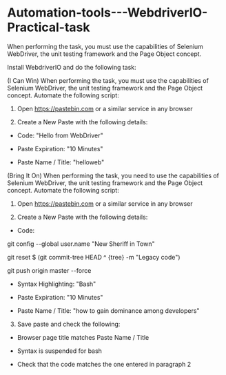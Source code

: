 # Automation-tools---WebdriverIO-Practical-task
When performing the task, you must use the capabilities of Selenium WebDriver, the unit testing framework and the Page Object concept.

Install  WebdriverIO  and do the following task:

(I Can Win) When performing the task, you must use the capabilities of Selenium WebDriver, the unit testing framework and the Page Object concept. Automate the following script:

1. Open https://pastebin.com or a similar service in any browser

2. Create a New Paste with the following details:

* Code: "Hello from WebDriver"

* Paste Expiration: "10 Minutes"

* Paste Name / Title: "helloweb"


(Bring It On) When performing the task, you need to use the capabilities of Selenium WebDriver, the unit testing framework and the Page Object concept. Automate the following script:

1. Open https://pastebin.com or a similar service in any browser

2. Create a New Paste with the following details:

* Code:

git config --global user.name "New Sheriff in Town"

git reset $ (git commit-tree HEAD ^ {tree} -m "Legacy code")

git push origin master --force

* Syntax Highlighting: "Bash"

* Paste Expiration: "10 Minutes"

* Paste Name / Title: "how to gain dominance among developers"

3. Save paste and check the following:

* Browser page title matches Paste Name / Title

* Syntax is suspended for bash

* Check that the code matches the one entered in paragraph 2